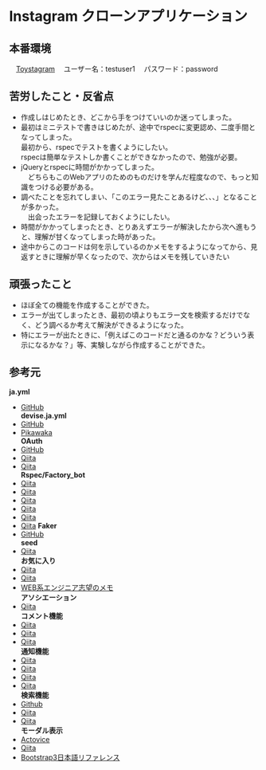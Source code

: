 # Instagram クローンアプリケーション

## 本番環境
　[Toystagram](https://fierce-temple-96190.herokuapp.com/)
　ユーザー名：testuser1
　パスワード：password

## 苦労したこと・反省点
- 作成しはじめたとき、どこから手をつけていいのか迷ってしまった。
- 最初はミニテストで書きはじめたが、途中でrspecに変更認め、二度手間となってしまった。  
  最初から、rspecでテストを書くようにしたい。  
  rspecは簡単なテストしか書くことができなかったので、勉強が必要。
- jQueryとrspecに時間がかかってしまった。  
　どちらもこのWebアプリのためのものだけを学んだ程度なので、もっと知識をつける必要がある。
- 調べたことを忘れてしまい、「このエラー見たことあるけど、、、」となることが多かった。  
　出会ったエラーを記録しておくようにしたい。
- 時間がかかってしまったとき、とりあえずエラーが解決したから次へ進もうと、理解が甘くなってしまった時があった。
- 途中からこのコードは何を示しているのかメモをするようになってから、見返すときに理解が早くなったので、次からはメモを残していきたい

## 頑張ったこと
- ほぼ全ての機能を作成することができた。
- エラーが出てしまったとき、最初の頃よりもエラー文を検索するだけでなく、どう調べるか考えて解決ができるようになった。
- 特にエラーが出たときに、「例えばこのコードだと通るのかな？どういう表示になるかな？」等、実験しながら作成することができた。

## 参考元  
**ja.yml**               
- [GitHub](https://github.com/tigrish/devise-i18n/blob/master/rails/locales/ja.yml)  
**devise.ja.yml**      
- [GitHub](https://gist.github.com/yhara/606476)
- [Pikawaka](https://pikawaka.com/rails/devise)  
**OAuth**                
- [GitHub](https://github.com/simi/omniauth-facebook)
- [Qiita](https://qiita.com/TakahikoKawasaki/items/e37caf50776e00e733be)
- [Qiita](https://qiita.com/kazuooooo/items/47e7d426cbb33355590e)  
**Rspec/Factory_bot**    
- [Qiita](https://qiita.com/Ushinji/items/522ed01c9c14b680222c) 
- [Qiita](https://qiita.com/jnchito/items/42193d066bd61c740612)
- [Qiita](https://qiita.com/jnchito/items/2e79a1abe7cd8214caa5)
- [Qiita](https://qiita.com/t2kojima/items/ad7a8ade9e7a99fb4384)
- [Qiita](https://qiita.com/zongxiaojie/items/d488edd42ba3864859c7)
- [Qiita](https://qiita.com/Kohei_Kishimoto0214/items/e29e509b12a6eb484a42)
**Faker**            
- [GitHub](https://github.com/faker-ruby/faker)  
**seed**                 
- [Qiita](https://qiita.com/takehanKosuke/items/79a66751fe95010ea5ee)  
**お気に入り**         
- [Qiita](https://qiita.com/jaramon/items/248bcb4b56e9fed8fc90)
- [Qiita](https://qiita.com/s_rkamot/items/b1d4d64335f33399e713)
- [WEB系エンジニア志望のメモ](https://tkmrtech.hateblo.jp/entry/2019/10/06/173020)  
**アソシエーション**   
- [Qiita](https://qiita.com/kazukimatsumoto/items/14bdff681ec5ddac26d1)  
**コメント機能**  　　 
- [Qiita](https://qiita.com/krppppp/items/7f9563e08150a008592f)
- [Qiita](https://qiita.com/iverson3kobe0824/items/924388ca61ca0f54d119)
- [Qiita](https://qiita.com/nojinoji/items/2034764897c6e91ef982)  
**通知機能**  　　　　 
- [Qiita](https://qiita.com/E6YOteYPzmFGfOD/items/c780dd686a81a8ca32e8)
- [Qiita](https://qiita.com/tktk0430/items/bdb8fbcf4ce3258b2d41)
- [Qiita](https://qiita.com/nekojoker/items/80448944ec9aaae48d0a)
- [Qiita](https://qiita.com/yuto_1014/items/2db1dd4fcd7945b980f7)  
**検索機能**  　　　　 
- [Github](https://github.com/activerecord-hackery/ransack)
- [Qiita](https://qiita.com/fujitora/items/b2134bf6abcfda79c47f)
- [Qiita](https://qiita.com/fukuda_fu/items/58e3b5d9a776d98a62de)  
**モーダル表示**  　　 
- [Actovice](https://www.autovice.jp/articles/14)
- [Qiita](https://qiita.com/tsunemiso/items/edbc58becf55875c4fdb)
- [Bootstrap3日本語リファレンス](http://bootstrap3.cyberlab.info/)  
